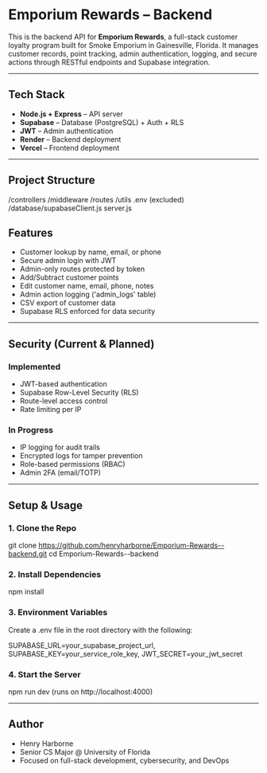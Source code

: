 # Emporium Rewards – Backend

This is the backend API for **Emporium Rewards**, a full-stack customer loyalty program built for Smoke Emporium in Gainesville, Florida. It manages customer records, point tracking, admin authentication, logging, and secure actions through RESTful endpoints and Supabase integration.

---

## Tech Stack

- **Node.js + Express** – API server  
- **Supabase** – Database (PostgreSQL) + Auth + RLS
- **JWT** – Admin authentication  
- **Render** – Backend deployment
- **Vercel** – Frontend deployment

---

## Project Structure

/controllers
/middleware
/routes
/utils
.env (excluded)
/database/supabaseClient.js
server.js

## Features

- Customer lookup by name, email, or phone  
- Secure admin login with JWT  
- Admin-only routes protected by token  
- Add/Subtract customer points  
- Edit customer name, email, phone, notes  
- Admin action logging ('admin_logs' table)  
- CSV export of customer data  
- Supabase RLS enforced for data security  

---

## Security (Current & Planned)

### Implemented
- JWT-based authentication  
- Supabase Row-Level Security (RLS)  
- Route-level access control  
- Rate limiting per IP

### In Progress
-  IP logging for audit trails  
-  Encrypted logs for tamper prevention  
-  Role-based permissions (RBAC)  
-  Admin 2FA (email/TOTP)  

---

## Setup & Usage

### 1. Clone the Repo
git clone https://github.com/henryharborne/Emporium-Rewards--backend.git
cd Emporium-Rewards--backend

### 2. Install Dependencies
npm install

### 3. Environment Variables
Create a .env file in the root directory with the following:

SUPABASE_URL=your_supabase_project_url, 
SUPABASE_KEY=your_service_role_key, 
JWT_SECRET=your_jwt_secret

### 4. Start the Server
npm run dev (runs on http://localhost:4000)

---

## Author
 - Henry Harborne
 - Senior CS Major @ University of Florida
 - Focused on full-stack development, cybersecurity, and DevOps
